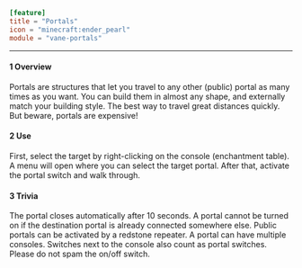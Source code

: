 ```toml
[feature]
title = "Portals"
icon = "minecraft:ender_pearl"
module = "vane-portals"
```
---
#### 1 Overview

Portals are structures that let you travel to any other (public) portal as many times as you want. You can build them in almost any shape, and externally match your building style. The best way to travel great distances quickly. But beware, portals are expensive!

#### 2 Use

First, select the target by right-clicking on the console (enchantment table). A menu will open where you can select the target portal. After that, activate the portal switch and walk through.

#### 3 Trivia

The portal closes automatically after 10 seconds. A portal cannot be turned on if the destination portal is already connected somewhere else. Public portals can be activated by a redstone repeater. A portal can have multiple consoles. Switches next to the console also count as portal switches. Please do not spam the on/off switch.
